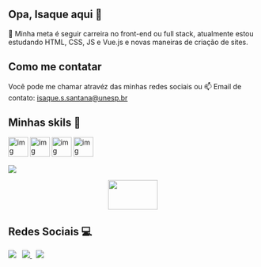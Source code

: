 ## Opa, Isaque aqui 👋

🔭 Minha meta é seguir carreira no front-end ou full stack, atualmente estou estudando HTML, CSS, JS e Vue.js 
e novas maneiras de criação de sites.

## Como me contatar

Você pode me chamar atravéz das minhas redes sociais ou
📫 Email de contato: isaque.s.santana@unesp.br

## Minhas skils 🧠

<div> 
    <img align="center" alt="img" height="40" width="40" src="https://user-images.githubusercontent.com/102702098/236035674-63df92fb-5a52-4119-a950-8001b6c6cfbd.png">
    <img align="center" alt="img" height="40" width="40" src="https://user-images.githubusercontent.com/102702098/236036053-8c97ea74-31b2-417a-bbea-0dc63c5b3acc.png">
    <img align="center" alt="img" width="40"   
src="https://upload.wikimedia.org/wikipedia/commons/8/87/Sql_data_base_with_logo.png">
    <img align="center" alt="img" height="40" width="40" src="https://user-images.githubusercontent.com/102702098/236036220-52bbace0-b1e9-4d01-8934-013223f808dd.png">
</div>
<br>

<picture>
  <source
    srcset="https://github-readme-stats.vercel.app/api?username=anuraghazra&show_icons=true&theme=dark"
    media="(prefers-color-scheme: dark)"
  />
  <source
    srcset="https://github-readme-stats.vercel.app/api?username=anuraghazra&show_icons=true"
    media="(prefers-color-scheme: light), (prefers-color-scheme: no-preference)"
  />
  <img src="https://github-readme-stats.vercel.app/api?username=anuraghazra&show_icons=true" />
</picture>

<!-- Fun GIF Section -->
<p align="center">
    <img src="https://sun9-73.userapi.com/impf/13KjueSC2ggxu0dFon1D_6e3eGUASG0DFjeXEg/PUVwj-flmEM.jpg?size=1920x768&quality=95&crop=0,40,1591,635&sign=4868f5fde7beafbe218342146dbc1814&type=cover_group" style="width:100; height:60; object-fit:cover;">
</p>

## Redes Sociais 💻

<a href="https://www.instagram.com/isaque.css/">
    <img src="https://img.shields.io/badge/Instagram-E4405F?style=for-the-badge&logo=instagram&logoColor=white"></a>
</a> &nbsp;
<a href="https://www.facebook.com/profile.php?id=100030372639895&locale=pt_BR">
    <img src="https://img.shields.io/badge/Facebook-1877F2?style=for-the-badge&logo=facebook&logoColor=white">
</a> &nbsp;
<a href="https://www.linkedin.com/in/isaque-sudário-santana-880377238/">
    <img src="https://img.shields.io/badge/LinkedIn-0077B5?style=for-the-badge&logo=linkedin&logoColor=white">
</a>
